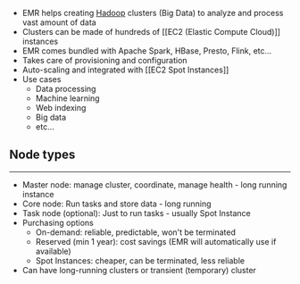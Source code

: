 - EMR helps creating [Hadoop](https://hadoop.apache.org/) clusters (Big Data) to analyze and process vast amount of data
- Clusters can be made of hundreds of [[EC2 (Elastic Compute Cloud)]] instances
- EMR comes bundled with Apache Spark, HBase, Presto, Flink, etc...
- Takes care of provisioning and configuration
- Auto-scaling and integrated with [[EC2 Spot Instances]]
- Use cases
	- Data processing
	- Machine learning
	- Web indexing
	- Big data
	- etc...

## Node types
---
- Master node: manage cluster, coordinate, manage health - long running instance
- Core node: Run tasks and store data - long running
- Task node (optional): Just to run tasks - usually Spot Instance
- Purchasing options
	- On-demand: reliable, predictable, won't be terminated
	- Reserved (min 1 year): cost savings (EMR will automatically use if available)
	- Spot Instances: cheaper, can be terminated, less reliable
- Can have long-running clusters or transient (temporary) cluster
